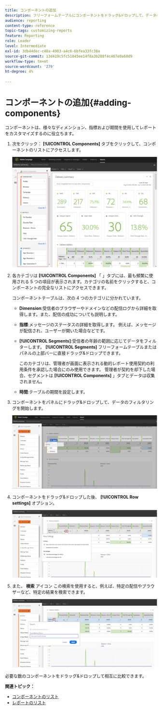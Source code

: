 ```yaml
---
title: コンポーネントの追加
description: フリーフォームテーブルにコンポーネントをドラッグ&ドロップして、データのフィルタリングとレポートの作成を開始します。
audience: reporting
content-type: reference
topic-tags: customizing-reports
feature: Reporting
role: Leader
level: Intermediate
exl-id: 3db44dec-c48a-4903-a4c6-6bfea33fc38a
source-git-commit: 13d419c5fc51845ee14f8a3b288f4c467e0a60d9
workflow-type: tm+mt
source-wordcount: '279'
ht-degree: 4%

---
```


# コンポーネントの追加{#adding-components}

コンポーネントは、様々なディメンション、指標および期間を使用してレポートをカスタマイズするのに役立ちます。

1. 次をクリック： **[!UICONTROL Components]** タブをクリックして、コンポーネントのリストにアクセスします。

   ![](assets/dynamic_report_components.png)

1. 各カテゴリは **[!UICONTROL Components]** 「 」タブには、最も頻繁に使用される 5 つの項目が表示されます。カテゴリの名前をクリックすると、コンポーネントの完全なリストにアクセスできます。

   コンポーネントテーブルは、次の 4 つのカテゴリに分かれています。

   * **Dimension**:受信者のブラウザーやドメインなどの配信ログから詳細を取得します。また、配信の成功についても説明します。
   * **指標**:メッセージのステータスの詳細を取得します。 例えば、メッセージが配信され、ユーザーが開いた場合などです。
   * **[!UICONTROL Segments]**:受信者の年齢の範囲に応じてデータをフィルターします。 **[!UICONTROL Segments]** フリーフォームテーブルまたはパネルの上部バーに直接ドラッグ&amp;ドロップできます。

      このカテゴリは、管理者が画面に表示される動的レポート使用契約の利用条件を承認した場合にのみ使用できます。 管理者が契約を却下した場合、セグメントは **[!UICONTROL Components]** 」タブとデータは収集されません。

   * **時間**:テーブルの期間を設定します。

1. コンポーネントをパネルにドラッグ&amp;ドロップして、データのフィルタリングを開始します。

   ![](assets/dynamic_report_components_2.png)

1. コンポーネントをドラッグ&amp;ドロップした後、 **[!UICONTROL Row settings]** オプション。

   ![](assets/dynamic_report_components_3.png)

1. また、 **検索** アイコン この検索を使用すると、例えば、特定の配信やブラウザーなど、特定の結果を検索できます。

   ![](assets/dynamic_report_components_4.png)

必要な数のコンポーネントをドラッグ&amp;ドロップして相互に比較できます。

**関連トピック：**

* [コンポーネントのリスト](../../reporting/using/list-of-components-.md)
* [レポートのリスト](../../reporting/using/defining-the-report-period.md)
